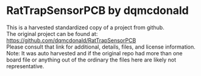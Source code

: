 
# RatTrapSensorPCB by dqmcdonald  
This is a harvested standardized copy of a project from github.  
The original project can be found at:  
https://github.com/dqmcdonald/RatTrapSensorPCB  
Please consult that link for additional, details, files, and license information.  
Note: It was auto harvested and if the original repo had more than one board file or anything out of the ordinary the files here are likely not representative.  
    